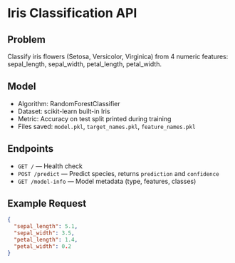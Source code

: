 # Iris Classification API

## Problem
Classify iris flowers (Setosa, Versicolor, Virginica) from 4 numeric features:
sepal_length, sepal_width, petal_length, petal_width.

## Model
- Algorithm: RandomForestClassifier
- Dataset: scikit-learn built-in Iris
- Metric: Accuracy on test split printed during training
- Files saved: `model.pkl`, `target_names.pkl`, `feature_names.pkl`

## Endpoints
- `GET /` — Health check
- `POST /predict` — Predict species, returns `prediction` and `confidence`
- `GET /model-info` — Model metadata (type, features, classes)

## Example Request
```json
{
  "sepal_length": 5.1,
  "sepal_width": 3.5,
  "petal_length": 1.4,
  "petal_width": 0.2
}
